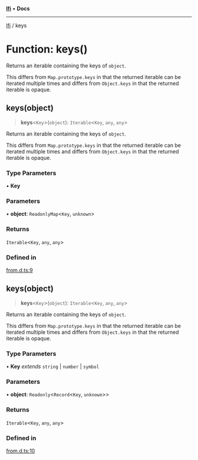 [**lfi**](../readme.md) • **Docs**

---

[lfi](../globals.md) / keys

# Function: keys()

Returns an iterable containing the keys of `object`.

This differs from `Map.prototype.keys` in that the returned iterable can be
iterated multiple times and differs from `Object.keys` in that the returned
iterable is opaque.

## keys(object)

> **keys**\<`Key`\>(`object`): `Iterable`\<`Key`, `any`, `any`\>

Returns an iterable containing the keys of `object`.

This differs from `Map.prototype.keys` in that the returned iterable can be
iterated multiple times and differs from `Object.keys` in that the returned
iterable is opaque.

### Type Parameters

• **Key**

### Parameters

• **object**: `ReadonlyMap`\<`Key`, `unknown`\>

### Returns

`Iterable`\<`Key`, `any`, `any`\>

### Defined in

[from.d.ts:9](https://github.com/TomerAberbach/lfi/blob/c9ef1bf4d1040d7f49c52b70b358c019e55f524d/src/operations/from.d.ts#L9)

## keys(object)

> **keys**\<`Key`\>(`object`): `Iterable`\<`Key`, `any`, `any`\>

Returns an iterable containing the keys of `object`.

This differs from `Map.prototype.keys` in that the returned iterable can be
iterated multiple times and differs from `Object.keys` in that the returned
iterable is opaque.

### Type Parameters

• **Key** _extends_ `string` \| `number` \| `symbol`

### Parameters

• **object**: `Readonly`\<`Record`\<`Key`, `unknown`\>\>

### Returns

`Iterable`\<`Key`, `any`, `any`\>

### Defined in

[from.d.ts:10](https://github.com/TomerAberbach/lfi/blob/c9ef1bf4d1040d7f49c52b70b358c019e55f524d/src/operations/from.d.ts#L10)
